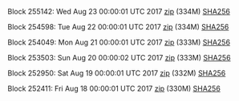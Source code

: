 Block 255142: Wed Aug 23 00:00:01 UTC 2017 [zip](https://transfer.sh/11KkV9/bootstrap.dat.20170823.zip) (334M) [SHA256](https://transfer.sh/15gfPW/sha256.txt)

Block 254598: Tue Aug 22 00:00:01 UTC 2017 [zip](https://transfer.sh/L4GHb/bootstrap.dat.20170822.zip) (334M) [SHA256](https://transfer.sh/nbTVP/sha256.txt)

Block 254049: Mon Aug 21 00:00:01 UTC 2017 [zip](https://transfer.sh/Enycv/bootstrap.dat.20170821.zip) (333M) [SHA256](https://transfer.sh/DnD0L/sha256.txt)

Block 253503: Sun Aug 20 00:00:02 UTC 2017 [zip](https://transfer.sh/HJdgo/bootstrap.dat.20170820.zip) (333M) [SHA256](https://transfer.sh/8BceE/sha256.txt)

Block 252950: Sat Aug 19 00:00:01 UTC 2017 [zip](https://transfer.sh/qYzIy/bootstrap.dat.20170819.zip) (332M) [SHA256](https://transfer.sh/jwTgA/sha256.txt)

Block 252411: Fri Aug 18 00:00:01 UTC 2017 [zip](https://transfer.sh/vYrgW/bootstrap.dat.20170818.zip) (330M) [SHA256](https://transfer.sh/RCCwO/sha256.txt)
